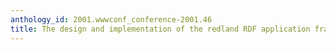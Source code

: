 ```yaml
---
anthology_id: 2001.wwwconf_conference-2001.46
title: The design and implementation of the redland RDF application framework
---
```

